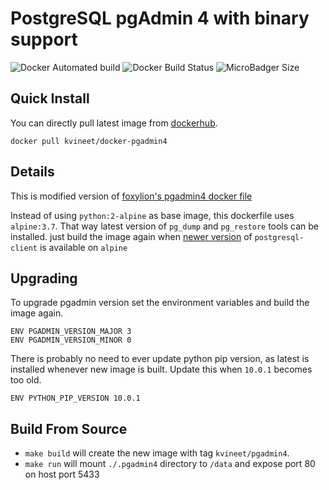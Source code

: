 # PostgreSQL pgAdmin 4 with binary support

![Docker Automated build](https://img.shields.io/docker/automated/kvineet/docker-pgadmin4.svg) 
![Docker Build Status](https://img.shields.io/docker/build/kvineet/docker-pgadmin4.svg) 
![MicroBadger Size](https://img.shields.io/microbadger/image-size/kvineet/docker-pgadmin4.svg)


## Quick Install

You can directly pull latest image from [dockerhub](https://hub.docker.com/r/kvineet/docker-pgadmin4/).
```
docker pull kvineet/docker-pgadmin4
```

## Details
This is modified version of [foxylion's pgadmin4 docker file](https://github.com/foxylion/docker-pgadmin4.git)

Instead of using `python:2-alpine` as base image, this dockerfile uses `alpine:3.7`. That way latest version of `pg_dump` and `pg_restore` tools can be installed. just build the image again when [newer version](https://pkgs.alpinelinux.org/packages?name=postgresql-client&branch=edge) of `postgresql-client` is available on `alpine`


## Upgrading
To upgrade pgadmin version set the environment variables and build the image again.

```
ENV PGADMIN_VERSION_MAJOR 3 
ENV PGADMIN_VERSION_MINOR 0
```
There is probably no need to ever update python pip version, as latest is installed whenever new image is built. Update this when `10.0.1` becomes too old.

```
ENV PYTHON_PIP_VERSION 10.0.1
```

## Build From Source
- `make build` will create the new image with tag `kvineet/pgadmin4`.
- `make run` will mount `./.pgadmin4` directory to `/data` and expose port 80 on host port 5433
